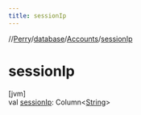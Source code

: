 ```yaml
---
title: sessionIp
---
```

//[Perry](../../../index.html)/[database](../index.html)/[Accounts](index.html)/[sessionIp](session-ip.html)



# sessionIp



[jvm]\
val [sessionIp](session-ip.html): Column<[String](https://kotlinlang.org/api/latest/jvm/stdlib/kotlin/-string/index.html)>




